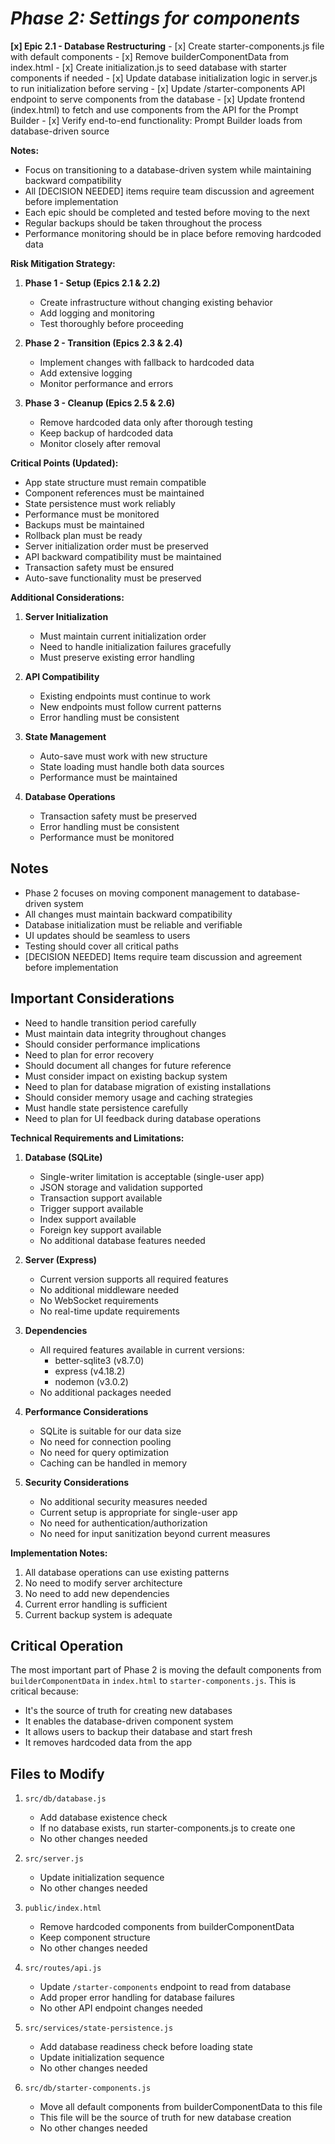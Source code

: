 # *Phase 2: Settings for components*

**[x] Epic 2.1 - Database Restructuring**
    - [x] Create starter-components.js file with default components
    - [x] Remove builderComponentData from index.html
    - [x] Create initialization.js to seed database with starter components if needed
    - [x] Update database initialization logic in server.js to run initialization before serving
    - [x] Update /starter-components API endpoint to serve components from the database
    - [x] Update frontend (index.html) to fetch and use components from the API for the Prompt Builder
    - [x] Verify end-to-end functionality: Prompt Builder loads from database-driven source



**Notes:**
- Focus on transitioning to a database-driven system while maintaining backward compatibility
- All [DECISION NEEDED] items require team discussion and agreement before implementation
- Each epic should be completed and tested before moving to the next
- Regular backups should be taken throughout the process
- Performance monitoring should be in place before removing hardcoded data

**Risk Mitigation Strategy:**
1. **Phase 1 - Setup (Epics 2.1 & 2.2)**
   - Create infrastructure without changing existing behavior
   - Add logging and monitoring
   - Test thoroughly before proceeding

2. **Phase 2 - Transition (Epics 2.3 & 2.4)**
   - Implement changes with fallback to hardcoded data
   - Add extensive logging
   - Monitor performance and errors

3. **Phase 3 - Cleanup (Epics 2.5 & 2.6)**
   - Remove hardcoded data only after thorough testing
   - Keep backup of hardcoded data
   - Monitor closely after removal

**Critical Points (Updated):**
- App state structure must remain compatible
- Component references must be maintained
- State persistence must work reliably
- Performance must be monitored
- Backups must be maintained
- Rollback plan must be ready
- Server initialization order must be preserved
- API backward compatibility must be maintained
- Transaction safety must be ensured
- Auto-save functionality must be preserved

**Additional Considerations:**
1. **Server Initialization**
   - Must maintain current initialization order
   - Need to handle initialization failures gracefully
   - Must preserve existing error handling

2. **API Compatibility**
   - Existing endpoints must continue to work
   - New endpoints must follow current patterns
   - Error handling must be consistent

3. **State Management**
   - Auto-save must work with new structure
   - State loading must handle both data sources
   - Performance must be maintained

4. **Database Operations**
   - Transaction safety must be preserved
   - Error handling must be consistent
   - Performance must be monitored

## **Notes**
- Phase 2 focuses on moving component management to database-driven system
- All changes must maintain backward compatibility
- Database initialization must be reliable and verifiable
- UI updates should be seamless to users
- Testing should cover all critical paths
- [DECISION NEEDED] Items require team discussion and agreement before implementation

## **Important Considerations**
- Need to handle transition period carefully
- Must maintain data integrity throughout changes
- Should consider performance implications
- Need to plan for error recovery
- Should document all changes for future reference
- Must consider impact on existing backup system
- Need to plan for database migration of existing installations
- Should consider memory usage and caching strategies
- Must handle state persistence carefully
- Need to plan for UI feedback during database operations

**Technical Requirements and Limitations:**

1. **Database (SQLite)**
   - Single-writer limitation is acceptable (single-user app)
   - JSON storage and validation supported
   - Transaction support available
   - Trigger support available
   - Index support available
   - Foreign key support available
   - No additional database features needed

2. **Server (Express)**
   - Current version supports all required features
   - No additional middleware needed
   - No WebSocket requirements
   - No real-time update requirements

3. **Dependencies**
   - All required features available in current versions:
     - better-sqlite3 (v8.7.0)
     - express (v4.18.2)
     - nodemon (v3.0.2)
   - No additional packages needed

4. **Performance Considerations**
   - SQLite is suitable for our data size
   - No need for connection pooling
   - No need for query optimization
   - Caching can be handled in memory

5. **Security Considerations**
   - No additional security measures needed
   - Current setup is appropriate for single-user app
   - No need for authentication/authorization
   - No need for input sanitization beyond current measures

**Implementation Notes:**
1. All database operations can use existing patterns
2. No need to modify server architecture
3. No need to add new dependencies
4. Current error handling is sufficient
5. Current backup system is adequate

## Critical Operation
The most important part of Phase 2 is moving the default components from `builderComponentData` in `index.html` to `starter-components.js`. This is critical because:
- It's the source of truth for creating new databases
- It enables the database-driven component system
- It allows users to backup their database and start fresh
- It removes hardcoded data from the app

## Files to Modify
1. `src/db/database.js`
   - Add database existence check
   - If no database exists, run starter-components.js to create one
   - No other changes needed

2. `src/server.js`
   - Update initialization sequence
   - No other changes needed

3. `public/index.html`
   - Remove hardcoded components from builderComponentData
   - Keep component structure
   - No other changes needed

4. `src/routes/api.js`
   - Update `/starter-components` endpoint to read from database
   - Add proper error handling for database failures
   - No other API endpoint changes needed

5. `src/services/state-persistence.js`
   - Add database readiness check before loading state
   - Update initialization sequence
   - No other changes needed

6. `src/db/starter-components.js`
   - Move all default components from builderComponentData to this file
   - This file will be the source of truth for new database creation
   - No other changes needed 